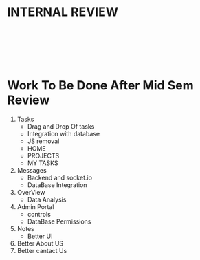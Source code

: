 # INTERNAL REVIEW

<p>&nbsp;</p>
<p>&nbsp;</p>
<p>&nbsp;</p>

# Work To Be Done After Mid Sem Review

1. Tasks
    - Drag and Drop Of tasks
    - Integration with database
    - JS removal
    - HOME
    - PROJECTS
    - MY TASKS
2. Messages
    - Backend and socket.io
    - DataBase Integration
3. OverView
    - Data Analysis
4. Admin Portal
    - controls
    - DataBase Permissions
5. Notes
    - Better UI
8. Better About US
9. Better cantact Us




